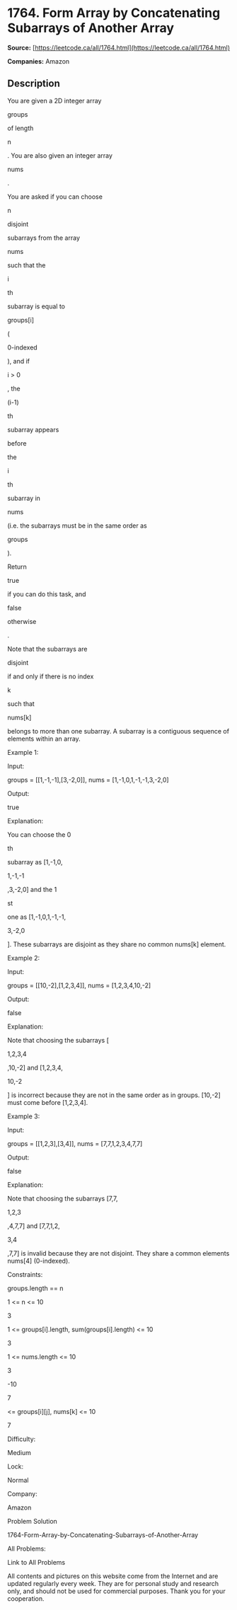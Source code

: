 # 1764. Form Array by Concatenating Subarrays of Another Array

**Source:** [https://leetcode.ca/all/1764.html](https://leetcode.ca/all/1764.html)

**Companies:** Amazon

## Description

You are given a 2D integer array

groups

of length

n

. You are also given an integer array

nums

.

You are asked if you can choose

n

disjoint

subarrays from the array

nums

such that the

i

th

subarray is equal to

groups[i]

(

0-indexed

), and if

i > 0

, the

(i-1)

th

subarray appears

before

the

i

th

subarray in

nums

(i.e. the subarrays must be in the same order as

groups

).

Return

true

if you can do this task, and

false

otherwise

.

Note that the subarrays are

disjoint

if and only if there is no index

k

such that

nums[k]

belongs to more than one subarray. A subarray is a contiguous sequence of elements within an array.

Example 1:

Input:

groups = [[1,-1,-1],[3,-2,0]], nums = [1,-1,0,1,-1,-1,3,-2,0]

Output:

true

Explanation:

You can choose the 0

th

subarray as [1,-1,0,

1,-1,-1

,3,-2,0] and the 1

st

one as [1,-1,0,1,-1,-1,

3,-2,0

].
These subarrays are disjoint as they share no common nums[k] element.

Example 2:

Input:

groups = [[10,-2],[1,2,3,4]], nums = [1,2,3,4,10,-2]

Output:

false

Explanation:

Note that choosing the subarrays [

1,2,3,4

,10,-2] and [1,2,3,4,

10,-2

] is incorrect because they are not in the same order as in groups.
[10,-2] must come before [1,2,3,4].

Example 3:

Input:

groups = [[1,2,3],[3,4]], nums = [7,7,1,2,3,4,7,7]

Output:

false

Explanation:

Note that choosing the subarrays [7,7,

1,2,3

,4,7,7] and [7,7,1,2,

3,4

,7,7] is invalid because they are not disjoint.
They share a common elements nums[4] (0-indexed).

Constraints:

groups.length == n

1 <= n <= 10

3

1 <= groups[i].length, sum(groups[i].length) <= 10

3

1 <= nums.length <= 10

3

-10

7

<= groups[i][j], nums[k] <= 10

7

Difficulty:

Medium

Lock:

Normal

Company:

Amazon

Problem Solution

1764-Form-Array-by-Concatenating-Subarrays-of-Another-Array

All Problems:

Link to All Problems

All contents and pictures on this website come from the Internet and are updated regularly every week. They are for personal study and research only, and should not be used for commercial purposes. Thank you for your cooperation.

